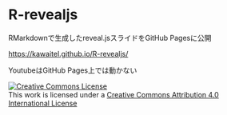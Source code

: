 # R-revealjs

RMarkdownで生成したreveal.jsスライドをGitHub Pagesに公開

  
https://kawaitel.github.io/R-revealjs/

YoutubeはGitHub Pages上では動かない

<a rel="license" href="http://creativecommons.org/licenses/by/4.0/"><img alt="Creative Commons License" style="border-width:0" src="https://i.creativecommons.org/l/by/4.0/88x31.png" /></a><br />This work is licensed under a <a rel="license" href="http://creativecommons.org/licenses/by/4.0/">Creative Commons Attribution 4.0 International License</a>
